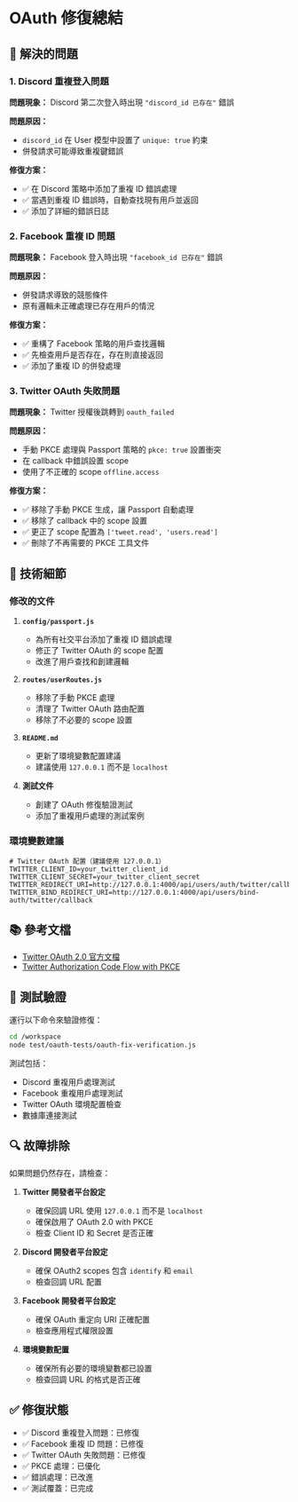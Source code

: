 # OAuth 修復總結

## 🎯 解決的問題

### 1. Discord 重複登入問題
**問題現象：** Discord 第二次登入時出現 `"discord_id 已存在"` 錯誤

**問題原因：** 
- `discord_id` 在 User 模型中設置了 `unique: true` 約束
- 併發請求可能導致重複鍵錯誤

**修復方案：**
- ✅ 在 Discord 策略中添加了重複 ID 錯誤處理
- ✅ 當遇到重複 ID 錯誤時，自動查找現有用戶並返回
- ✅ 添加了詳細的錯誤日誌

### 2. Facebook 重複 ID 問題
**問題現象：** Facebook 登入時出現 `"facebook_id 已存在"` 錯誤

**問題原因：** 
- 併發請求導致的競態條件
- 原有邏輯未正確處理已存在用戶的情況

**修復方案：**
- ✅ 重構了 Facebook 策略的用戶查找邏輯
- ✅ 先檢查用戶是否存在，存在則直接返回
- ✅ 添加了重複 ID 的併發處理

### 3. Twitter OAuth 失敗問題
**問題現象：** Twitter 授權後跳轉到 `oauth_failed`

**問題原因：** 
- 手動 PKCE 處理與 Passport 策略的 `pkce: true` 設置衝突
- 在 callback 中錯誤設置 scope
- 使用了不正確的 scope `offline.access`

**修復方案：**
- ✅ 移除了手動 PKCE 生成，讓 Passport 自動處理
- ✅ 移除了 callback 中的 scope 設置
- ✅ 更正了 scope 配置為 `['tweet.read', 'users.read']`
- ✅ 刪除了不再需要的 PKCE 工具文件

## 🔧 技術細節

### 修改的文件

1. **`config/passport.js`**
   - 為所有社交平台添加了重複 ID 錯誤處理
   - 修正了 Twitter OAuth 的 scope 配置
   - 改進了用戶查找和創建邏輯

2. **`routes/userRoutes.js`**
   - 移除了手動 PKCE 處理
   - 清理了 Twitter OAuth 路由配置
   - 移除了不必要的 scope 設置

3. **`README.md`**
   - 更新了環境變數配置建議
   - 建議使用 `127.0.0.1` 而不是 `localhost`

4. **測試文件**
   - 創建了 OAuth 修復驗證測試
   - 添加了重複用戶處理的測試案例

### 環境變數建議

```env
# Twitter OAuth 配置（建議使用 127.0.0.1）
TWITTER_CLIENT_ID=your_twitter_client_id
TWITTER_CLIENT_SECRET=your_twitter_client_secret
TWITTER_REDIRECT_URI=http://127.0.0.1:4000/api/users/auth/twitter/callback
TWITTER_BIND_REDIRECT_URI=http://127.0.0.1:4000/api/users/bind-auth/twitter/callback
```

## 📚 參考文檔

- [Twitter OAuth 2.0 官方文檔](https://docs.x.com/fundamentals/authentication/oauth-2-0/overview)
- [Twitter Authorization Code Flow with PKCE](https://docs.x.com/fundamentals/authentication/oauth-2-0/authorization-code)

## 🧪 測試驗證

運行以下命令來驗證修復：

```bash
cd /workspace
node test/oauth-tests/oauth-fix-verification.js
```

測試包括：
- Discord 重複用戶處理測試
- Facebook 重複用戶處理測試
- Twitter OAuth 環境配置檢查
- 數據庫連接測試

## 🔍 故障排除

如果問題仍然存在，請檢查：

1. **Twitter 開發者平台設定**
   - 確保回調 URL 使用 `127.0.0.1` 而不是 `localhost`
   - 確保啟用了 OAuth 2.0 with PKCE
   - 檢查 Client ID 和 Secret 是否正確

2. **Discord 開發者平台設定**
   - 確保 OAuth2 scopes 包含 `identify` 和 `email`
   - 檢查回調 URL 配置

3. **Facebook 開發者平台設定**
   - 確保 OAuth 重定向 URI 正確配置
   - 檢查應用程式權限設置

4. **環境變數配置**
   - 確保所有必要的環境變數都已設置
   - 檢查回調 URL 的格式是否正確

## ✅ 修復狀態

- ✅ Discord 重複登入問題：已修復
- ✅ Facebook 重複 ID 問題：已修復  
- ✅ Twitter OAuth 失敗問題：已修復
- ✅ PKCE 處理：已優化
- ✅ 錯誤處理：已改進
- ✅ 測試覆蓋：已完成